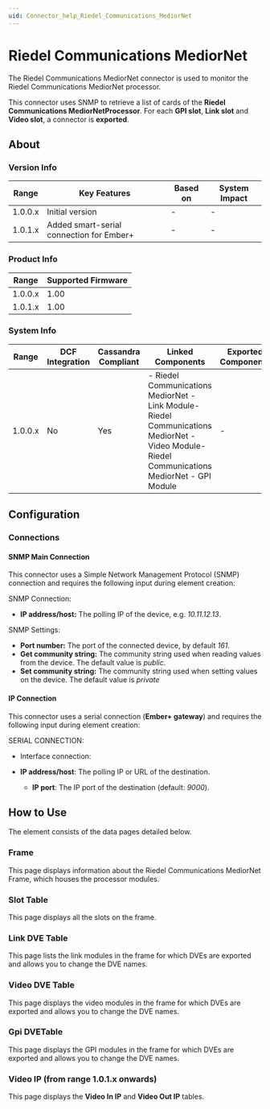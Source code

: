 ```yaml
---
uid: Connector_help_Riedel_Communications_MediorNet
---
```


# Riedel Communications MediorNet

The Riedel Communications MediorNet connector is used to monitor the Riedel Communications MediorNet processor.

This connector uses SNMP to retrieve a list of cards of the **Riedel Communications MediorNetProcessor**. For each **GPI slot**, **Link slot** and **Video slot**, a connector is **exported**.

## About

### Version Info

| **Range** | **Key Features**                         | **Based on** | **System Impact** |
|-----------|------------------------------------------|--------------|-------------------|
| 1.0.0.x   | Initial version                          | \-           | \-                |
| 1.0.1.x   | Added smart-serial connection for Ember+ | \-           | \-                |

### Product Info

| **Range** | **Supported Firmware** |
|-----------|------------------------|
| 1.0.0.x   | 1.00                   |
| 1.0.1.x   | 1.00                   |

### System Info

| **Range** | **DCF Integration** | **Cassandra Compliant** | **Linked Components**                                                                                                                          | **Exported Components** |
|-----------|---------------------|-------------------------|------------------------------------------------------------------------------------------------------------------------------------------------|-------------------------|
| 1.0.0.x   | No                  | Yes                     | \- Riedel Communications MediorNet - Link Module- Riedel Communications MediorNet - Video Module- Riedel Communications MediorNet - GPI Module | \-                      |

## Configuration

### Connections

#### SNMP Main Connection

This connector uses a Simple Network Management Protocol (SNMP) connection and requires the following input during element creation:

SNMP Connection:

- **IP address/host:** The polling IP of the device, e.g. *10.11.12.13*.

SNMP Settings:

- **Port number:** The port of the connected device, by default *161*.
- **Get community string:** The community string used when reading values from the device. The default value is *public*.
- **Set community string:** The community string used when setting values on the device. The default value is *private*

#### IP Connection

This connector uses a serial connection (**Ember+ gateway**) and requires the following input during element creation:

SERIAL CONNECTION:

- Interface connection:

- **IP address/host**: The polling IP or URL of the destination.
  - **IP port**: The IP port of the destination (default: *9000*).

## How to Use

The element consists of the data pages detailed below.

### Frame

This page displays information about the Riedel Communications MediorNet Frame, which houses the processor modules.

### Slot Table

This page displays all the slots on the frame.

### Link DVE Table

This page lists the link modules in the frame for which DVEs are exported and allows you to change the DVE names.

### Video DVE Table

This page displays the video modules in the frame for which DVEs are exported and allows you to change the DVE names.

### Gpi DVETable

This page displays the GPI modules in the frame for which DVEs are exported and allows you to change the DVE names.

### Video IP (from range 1.0.1.x onwards)

This page displays the **Video In IP** and **Video Out IP** tables.
